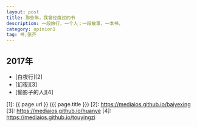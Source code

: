 ```yaml
---
layout: post
title: 那些年，我曾经度过的书
description: 一段旅行，一个人；一段故事，一本书。
category: opinion1
tag: 书,张齐
---
```



## 2017年

- [白夜行][2]
- [幻夜][3]
- [偷影子的人][4]





[MaxwellQi]: https://mediaios.github.io "MaxwellQi"
[1]: {{ page.url }} ({{ page.title }})
[2]: https://mediaios.github.io/baiyexing
[3]: https://mediaios.github.io/huanye
[4]: https://mediaios.github.io/touyingzi